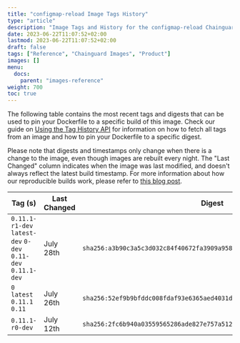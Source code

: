 ```yaml
---
title: "configmap-reload Image Tags History"
type: "article"
description: "Image Tags and History for the configmap-reload Chainguard Image"
date: 2023-06-22T11:07:52+02:00
lastmod: 2023-06-22T11:07:52+02:00
draft: false
tags: ["Reference", "Chainguard Images", "Product"]
images: []
menu:
  docs:
    parent: "images-reference"
weight: 700
toc: true
---
```


The following table contains the most recent tags and digests that can be used to pin your Dockerfile to a specific build of this image. Check our guide on [Using the Tag History API](/chainguard/chainguard-images/using-the-tag-history-api/) for information on how to fetch all tags from an image and how to pin your Dockerfile to a specific digest.

Please note that digests and timestamps only change when there is a change to the image, even though images are rebuilt every night. The "Last Changed" column indicates when the image was last modified, and doesn't always reflect the latest build timestamp. For more information about how our reproducible builds work, please refer to [this blog post](https://www.chainguard.dev/unchained/reproducing-chainguards-reproducible-image-builds).

| Tag (s)                                                       | Last Changed | Digest                                                                    |
|---------------------------------------------------------------|--------------|---------------------------------------------------------------------------|
|  `0.11.1-r1-dev` `latest-dev` `0-dev` `0.11-dev` `0.11.1-dev` | July 28th    | `sha256:a3b90c3a5c3d032c84f40672fa3909a95837c40443546e7e78c4e210bd762086` |
|  `0` `latest` `0.11.1` `0.11`                                 | July 26th    | `sha256:52ef9b9bfddc008fdaf93e6365aed4031dce915d5e3b3cf59826caccb9bd5912` |
|  `0.11.1-r0-dev`                                              | July 12th    | `sha256:2fc6b940a03559565286ade827e757a512a8a20b8aa97c71982dde50ddc38249` |
